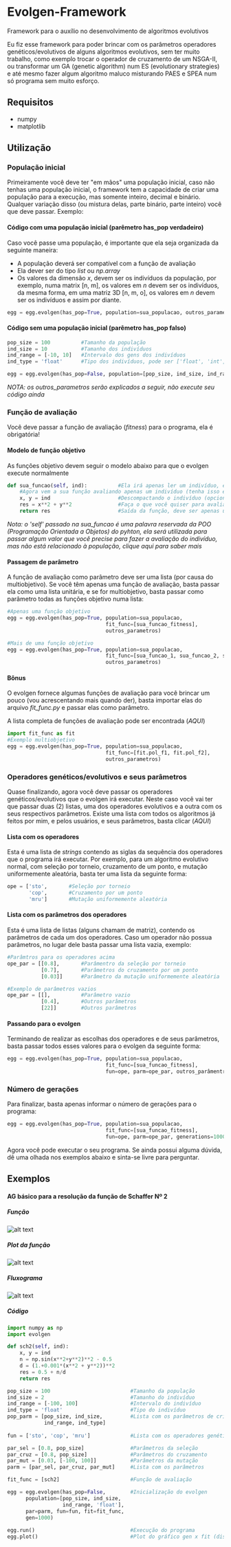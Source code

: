 # Evolgen-Framework
Framework para o auxílio no desenvolvimento de algoritmos evolutivos

Eu fiz esse framework para poder brincar com os parâmetros operadores genéticos/evolutivos de alguns algoritmos evolutivos, sem ter muito trabalho, como exemplo trocar o operador de cruzamento de um NSGA-II, ou transformar um GA (genetic algorithm) num ES (evolutionary strategies) e até mesmo fazer algum algoritmo maluco misturando PAES e SPEA num só programa sem muito esforço.

## Requisitos

- numpy
- matplotlib

## Utilização

### População inicial
Primeiramente você deve ter "em mãos" uma população inicial, caso não tenhas uma população inicial, o framework tem a capacidade de criar uma população para a execução, mas somente inteiro, decimal e binário. Qualquer variação disso (ou mistura delas, parte binário, parte inteiro) você que deve passar. Exemplo:

#### Código com uma população inicial (parêmetro has_pop verdadeiro)
Caso você passe uma população, é importante que ela seja organizada da seguinte maneira:
- A população deverá ser compatível com a função de avaliação
- Ela dever ser do tipo *list* ou *np.array*
- Os valores da dimensão *x*, devem ser os indivíduos da população, por exemplo, numa matrix [n, m], os valores em *n* devem ser os indivíduos, da mesma forma, em uma matriz 3D [n, m, o], os valores em *n* devem ser os indivíduos e assim por diante.

```python
egg = egg.evolgen(has_pop=True, population=sua_populacao, outros_parametros)
```
#### Código sem uma população inicial (parêmetro has_pop falso)
```python
pop_size = 100          #Tamanho da população
ind_size = 10           #Tamanho dos indivíduos
ind_range = [-10, 10]   #Intervalo dos gens dos indivíduos
ind_type = 'float'      #Tipo dos indivíduos, pode ser ['float', 'int', 'bin']

egg = egg.evolgen(has_pop=False, population=[pop_size, ind_size, ind_range, ind_type], outros_parametros)
```
*NOTA: os outros_parametros serão explicados a seguir, não execute seu código ainda*

### Função de avaliação
Você deve passar a função de avaliação (*fitness*) para o programa, ela é obrigatória!

#### Modelo de função objetivo
As funções objetivo devem seguir o modelo abaixo para que o evolgen execute normalmente

```python
def sua_funcao(self, ind):          #Ela irá apenas ler um indivíduo, e não uma população
    #Agora vem a sua função avaliando apenas um indivíduo (tenha isso em mente)
    x, y = ind                      #Descompactando o indivíduo (opcional)
    res = x**2 + y**2               #Faça o que você quiser para avaliar
    return res                      #Saída da função, deve ser apenas um valor
```
*Nota: o 'self' passado na sua_funcao é uma palavra reservada da POO (Programação Orientada a Objetos) do pyhton, ela será utilizada para passar algum valor que você precise para fazer a avaliação do indivíduo, mas não está relacionado à população, clique aqui para saber mais*

#### Passagem de parâmetro
A função de avaliação como parâmetro deve ser uma lista (por causa do multiobjetivo). Se você têm apenas uma função de avaliação, basta passar ela como uma lista unitária, e se for multiobjetivo, basta passar como parâmetro todas as funções objetivo numa lista:

```python
#Apenas uma função objetivo
egg = egg.evolgen(has_pop=True, population=sua_populacao, 
                                fit_func=[sua_funcao_fitness], 
                                outros_parametros)

#Mais de uma função objetivo
egg = egg.evolgen(has_pop=True, population=sua_populacao, 
                                fit_func=[sua_funcao_1, sua_funcao_2, sua_funcao_3], 
                                outros_parametros)
```
#### Bônus
O evolgen fornece algumas funções de avaliação para você brincar um pouco (vou acrescentando mais quando der), basta importar elas do arquivo *fit_func.py* e passar elas como parâmetro.

A lista completa de funções de avaliação pode ser encontrada (*AQUI*)

```python
import fit_func as fit
#Exemplo multiobjetivo
egg = egg.evolgen(has_pop=True, population=sua_populacao, 
                                fit_func=[fit.pol_f1, fit.pol_f2], 
                                outros_parametros)
```
### Operadores genéticos/evolutivos e seus parâmetros

Quase finalizando, agora você deve passar os operadores genéticos/evolutivos que o evolgen irá executar. Neste caso você vai ter que passar duas (2) listas, uma dos operadores evolutivos e a outra com os seus respectivos parâmetros. Existe uma lista com todos os algoritmos já feitos por mim, e pelos usuários, e seus parâmetros, basta clicar (*AQUI*)

#### Lista com os operadores
Esta é uma lista de *strings* contendo as siglas da sequência dos operadores que o programa irá executar. Por exemplo, para um 
algoritmo evolutivo normal, com seleção por torneio, cruzamento de um ponto, e mutação uniformemente aleatória, basta ter uma 
lista da seguinte forma:

```python
ope = ['sto',       #Seleção por torneio
       'cop',       #Cruzamento por um ponto
       'mru']       #Mutação uniformemente aleatória
```
#### Lista com os parâmetros dos operadores
Esta é uma lista de listas (alguns chamam de matriz), contendo os parâmetros de cada um dos operadores. Caso um operador não possua parâmetros, no lugar dele basta passar uma lista vazia, exemplo:
```python
#Parâmtros para os operadores acima
ope_par = [[0.8],       #Parâmentro da seleção por torneio
           [0.7],       #Parâmetros do cruzamento por um ponto
           [0.03]]      #Parâmetro da mutação uniformemente aleatória

#Exemplo de parâmetros vazios
ope_par = [[],          #Parâmetro vazio
           [0.4],       #Outros parâmetros
           [22]]        #Outros parâmetros
```

#### Passando para o evolgen
Terminando de realizar as escolhas dos operadores e de seus parâmetros, basta passar todos esses valores para o evolgen da seguinte forma:

```python
egg = egg.evolgen(has_pop=True, population=sua_populacao, 
                                fit_func=[sua_funcao_fitness], 
                                fun=ope, parm=ope_par, outros_parâmentros)
```
### Número de gerações
Para finalizar, basta apenas informar o número de gerações para o programa:
```python
egg = egg.evolgen(has_pop=True, population=sua_populacao, 
                                fit_func=[sua_funcao_fitness], 
                                fun=ope, parm=ope_par, generations=1000)
```

Agora você pode executar o seu programa. Se ainda possui alguma dúvida, dê uma olhada nos exemplos abaixo e sinta-se livre para perguntar.

## Exemplos
#### AG básico para a resolução da função de Schaffer Nº 2
##### Função
![alt text](https://github.com/vitordsbatista/Evolgen-Framework/blob/master/figures/schaffer22_function.png "Função Schaffer Nº 2. Fonte: https://www.sfu.ca/~ssurjano/index.html")
##### Plot da função
![alt text](https://github.com/vitordsbatista/Evolgen-Framework/blob/master/figures/schaffer2_plot.png "Função Schaffer Nº 2. Fonte: https://www.sfu.ca/~ssurjano/index.html")
##### Fluxograma
![alt text](https://github.com/vitordsbatista/Evolgen-Framework/blob/master/figures/fluxo_1.png "Fluxograma do GA")
##### Código
```python
import numpy as np
import evolgen

def sch2(self, ind):
    x, y = ind
    n = np.sin(x**2+y**2)**2 - 0.5
    d = (1.+0.001*(x**2 + y**2))**2
    res = 0.5 + n/d
    return res

pop_size = 100                          #Tamanho da população
ind_size = 2                            #Tamanho do indivíduo
ind_range = [-100, 100]                 #Intervalo do indivíduo
ind_type = 'float'                      #Tipo do indivíduo
pop_parm = [pop_size, ind_size,         #Lista com os parâmetros de criação da população
            ind_range, ind_type]
            
fun = ['sto', 'cop', 'mru']             #Lista com os operadores genéticos

par_sel = [0.8, pop_size]               #Parâmetros da seleção
par_cruz = [0.8, pop_size]              #Parâmetros do cruzamento
par_mut = [0.03, [-100, 100]]           #Parâmetros da mutação
parm = [par_sel, par_cruz, par_mut]     #Lista com os parâmetros

fit_func = [sch2]                       #Função de avaliação

egg = egg.evolgen(has_pop=False,        #Inicialização do evolgen
      population=[pop_size, ind_size,
                  ind_range, 'float'],
      par=parm, fun=fun, fit=fit_func, 
      gen=1000)
      
egg.run()                               #Execução do programa
egg.plot()                              #Plot do gráfico gen x fit (disponível somente para problemas monoobjetivos)
```
